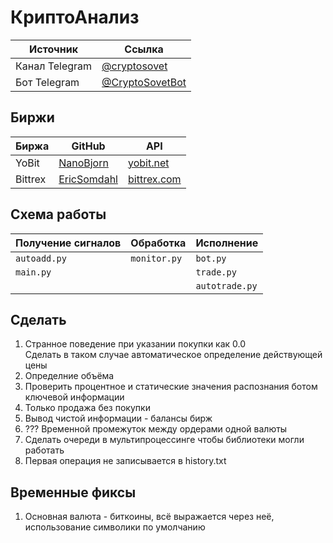 # КриптоАнализ

Источник | Ссылка
---|---
Канал Telegram | [@cryptosovet](https://t.me/cryptosovet)
Бот Telegram | [@CryptoSovetBot](https://t.me/CryptoSovetBot)

Биржи
---
Биржа | GitHub | API
---|---|---
YoBit | [NanoBjorn](https://github.com/NanoBjorn/yobit) | [yobit.net](https://yobit.net/ru/api/)
Bittrex | [EricSomdahl](https://github.com/ericsomdahl/python-bittrex) | [bittrex.com](https://bittrex.com/Home/Api)

Схема работы
---
Получение сигналов | Обработка | Исполнение
---|---|---
``` autoadd.py ``` | ``` monitor.py ``` | ``` bot.py ```
``` main.py ``` |  | ``` trade.py ```
``` ``` |  | ``` autotrade.py ```

Сделать
---
1. Странное поведение при указании покупки как 0.0<br>Сделать в таком случае автоматическое определение действующей цены
2. Определние объёма
3. Проверить процентное и статические значения распознания ботом ключевой информации
4. Только продажа без покупки
5. Вывод чистой информации - балансы бирж
6. ??? Временной промежуток между ордерами одной валюты
7. Сделать очереди в мультипроцессинге чтобы библиотеки могли работать
8. Первая операция не записывается в history.txt

Временные фиксы
---
1. Основная валюта - биткоины, всё выражается через неё, использование символики по умолчанию
